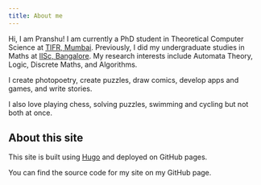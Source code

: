 ```yaml
---
title: About me
---
```


Hi, I am Pranshu! I am currently a PhD student in Theoretical Computer Science at [TIFR, Mumbai](https://www.tifr.res.in/). Previously, I did my undergraduate studies in Maths at [IISc, Bangalore](https://iisc.ac.in).
My research interests include Automata Theory, Logic, Discrete Maths, and Algorithms.

I create photopoetry, create puzzles, draw comics, develop apps and games, and write stories.

I also love playing chess, solving puzzles, swimming and cycling but not both at once.

## About this site

This site is built using [Hugo](https://gohugo.io) and deployed on GitHub pages.

You can find the source code for my site on my GitHub page.
